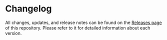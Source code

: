 # Changelog

All changes, updates, and release notes can be found on the [Releases page](https://github.com/spree/spree/releases) of this repository. Please refer to it for detailed information about each version.
